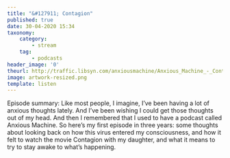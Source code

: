 ```yaml
---
title: "&#127911; Contagion"
published: true
date: 30-04-2020 15:34
taxonomy:
    category:
        - stream
    tag:
        - podcasts
header_image: '0'
theurl: http://traffic.libsyn.com/anxiousmachine/Anxious_Machine_-_Contagion.mp3?dest-id=223761
image: artwork-resized.png
template: listen
--- 
```

Episode summary: Like most people, I imagine, I’ve been having a lot of anxious thoughts lately. And I’ve been wishing I could get those thoughts out of my head. And then I remembered that I used to have a podcast called Anxious Machine. So here’s my first episode in three years: some thoughts about looking back on how this virus entered my consciousness, and how it felt to watch the movie Contagion with my daughter, and what it means to try to stay awake to what’s happening.

